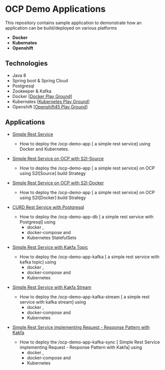 # OCP Demo Applications

This repository contains sample application to demonstrate how an application can be build/deployed on various platforms 
- 	**Docker**
- 	**Kubernates**
- 	**Openshift**


## **Technologies**
*	Java 8
*	Spring boot & Spring Cloud
*	Postgresql
*	Zookeeper & Kafka
*	Docker [[Docker Play Ground](https://labs.play-with-docker.com/ "")] 
*	Kubernates [[Kubernetes Play Ground](https://www.katacoda.com/courses/kubernetes/ "")] 
*	Openshift [[Openshift45 Play Ground](https://learn.openshift.com/playgrounds/openshift45/ "")] 


## **Applications**

- [Simple Rest Service](/ocp-demo-app/README.md) 
	
	- How to deploy the /ocp-demo-app [ a simple rest service] using Docker and Kubernetes. 

- [Simple Rest Service on OCP with S2I-Source](/ocp-demo-app/README-ocp.md) 
	
	- How to deploy the /ocp-demo-app [ a simple rest service] on OCP using S2I[Source] build Strategy 

- [Simple Rest Service on OCP with S2I-Docker](/ocp-demo-app/README-ocp-docker.md) 
	
	- How to deploy the /ocp-demo-app [ a simple rest service] on OCP using S2I[Docker] build Strategy 


- [CURD Rest Service with Postgresql](/ocp-demo-app-db/README.md)

	- How to deploy the /ocp-demo-app-db [ a simple rest service with Postgresql] using 
		-	docker , 
		- 	docker-compose and 
		- 	Kubernetes StatefulSets


- [Simple Rest Service with Kakfa Topic](/ocp-demo-app-kafka/README.md)

	- How to deploy the /ocp-demo-app-kafka [ a simple rest service with kafka topic] using 
		-	docker , 
		- 	docker-compose and 
		- 	Kubernetes

- [Simple Rest Service with Kakfa Stream](/ocp-demo-app-kafka-stream/README.md)

	- How to deploy the /ocp-demo-app-kafka-stream [ a simple rest service with kafka stream] using 
		-	docker , 
		- 	docker-compose and 
		- 	Kubernetes

- [Simple Rest Service implementing Request - Response Pattern with Kakfa](/ocp-demo-app-kafka-sync/README.md)

	- How to deploy the /ocp-demo-app-kafka-sync [ Simple Rest Service implementing Request - Response Pattern with Kakfa] using 
		-	docker , 
		- 	docker-compose and 
		- 	Kubernetes
